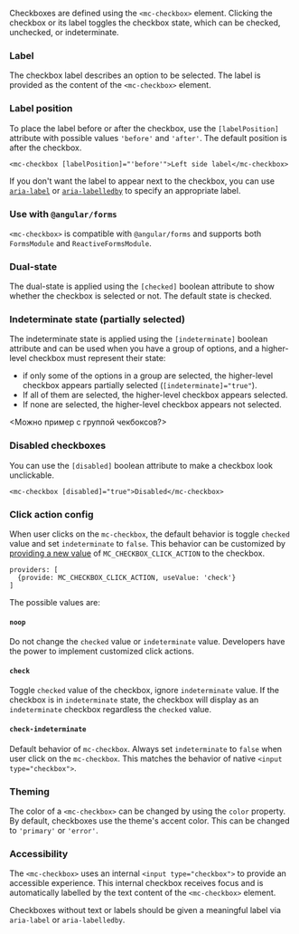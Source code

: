 Checkboxes are defined using the `<mc-checkbox>` element. Clicking the checkbox or its label toggles the checkbox state, which can be checked, unchecked, or indeterminate.

### Label

The checkbox label describes an option to be selected. The label is provided as the content of the `<mc-checkbox>` element.

### Label position

To place the label before or after the checkbox, use the `[labelPosition]` attribute with possible values `'before'` and `'after'`. The default position is after the checkbox.

`<mc-checkbox [labelPosition]="'before'">Left side label</mc-checkbox>`

If you don't want the label to appear next to the checkbox, you can use 
[`aria-label`](https://www.w3.org/TR/wai-aria/states_and_properties#aria-label) or 
[`aria-labelledby`](https://www.w3.org/TR/wai-aria/states_and_properties#aria-labelledby) to 
specify an appropriate label.

### Use with `@angular/forms`
`<mc-checkbox>` is compatible with `@angular/forms` and supports both `FormsModule` 
and `ReactiveFormsModule`.

### Dual-state

The dual-state is applied using the `[checked]` boolean attribute to show whether the checkbox is selected or not. The default state is checked.

<!-- example(checkbox-overview) -->

### Indeterminate state (partially selected)

The indeterminate state is applied using the `[indeterminate]` boolean attribute and can be used when you have a group of options, and a higher-level checkbox must represent their state:
+ if only some of the options in a group are selected, the higher-level checkbox appears partially selected (`[indeterminate]="true"`).
+ If all of them are selected, the higher-level checkbox appears selected.
+ If none are selected, the higher-level checkbox appears not selected.

<Можно пример с группой чекбоксов?>
<!-- example(checkbox-indeterminate) -->

### Disabled checkboxes

You can use the `[disabled]` boolean attribute to make a checkbox look unclickable.

`<mc-checkbox [disabled]="true">Disabled</mc-checkbox>`

### Click action config
When user clicks on the `mc-checkbox`, the default behavior is toggle `checked` value and set
`indeterminate` to `false`. This behavior can be customized by
[providing a new value](https://angular.io/guide/dependency-injection)
of `MC_CHECKBOX_CLICK_ACTION` to the checkbox.

```
providers: [
  {provide: MC_CHECKBOX_CLICK_ACTION, useValue: 'check'}
]
```

The possible values are:

#### `noop`
Do not change the `checked` value or `indeterminate` value. Developers have the power to
implement customized click actions.

#### `check`
Toggle `checked` value of the checkbox, ignore `indeterminate` value. If the
checkbox is in `indeterminate` state, the checkbox will display as an `indeterminate` checkbox
regardless the `checked` value.

#### `check-indeterminate`
Default behavior of `mc-checkbox`. Always set `indeterminate` to `false`
when user click on the `mc-checkbox`.
This matches the behavior of native `<input type="checkbox">`.

### Theming
The color of a `<mc-checkbox>` can be changed by using the `color` property. By default, checkboxes
use the theme's accent color. This can be changed to `'primary'` or `'error'`.  

### Accessibility
The `<mc-checkbox>` uses an internal `<input type="checkbox">` to provide an accessible experience.
This internal checkbox receives focus and is automatically labelled by the text content of the
`<mc-checkbox>` element.

Checkboxes without text or labels should be given a meaningful label via `aria-label` or
`aria-labelledby`.
